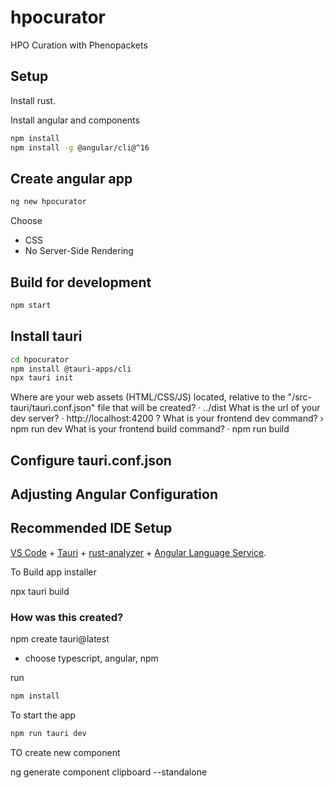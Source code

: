 # hpocurator
HPO Curation with Phenopackets

## Setup

Install rust.

Install angular and components
```bash
npm install
npm install -g @angular/cli@^16
```

## Create angular app
```bash
ng new hpocurator
````

Choose
- CSS
- No Server-Side Rendering

## Build for development
```bash
npm start
```

## Install tauri
```bash
cd hpocurator
npm install @tauri-apps/cli
npx tauri init
````

Where are your web assets (HTML/CSS/JS) located, relative to the "<current dir>/src-tauri/tauri.conf.json" file that will be created? · ../dist
What is the url of your dev server? · http://localhost:4200
? What is your frontend dev command? › npm run dev
What is your frontend build command? · npm run build

## Configure  tauri.conf.json


## Adjusting Angular Configuration


## Recommended IDE Setup

[VS Code](https://code.visualstudio.com/) + [Tauri](https://marketplace.visualstudio.com/items?itemName=tauri-apps.tauri-vscode) + [rust-analyzer](https://marketplace.visualstudio.com/items?itemName=rust-lang.rust-analyzer) + [Angular Language Service](https://marketplace.visualstudio.com/items?itemName=Angular.ng-template).



To Build app installer

npx tauri build


### How was this created?

npm create tauri@latest

- choose typescript, angular, npm

run
```bash 
npm install
```

To start the app
```bash 
npm run tauri dev
```



TO create new component

ng generate component clipboard --standalone